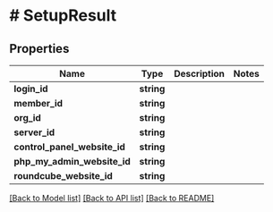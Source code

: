# # SetupResult

## Properties

Name | Type | Description | Notes
------------ | ------------- | ------------- | -------------
**login_id** | **string** |  |
**member_id** | **string** |  |
**org_id** | **string** |  |
**server_id** | **string** |  |
**control_panel_website_id** | **string** |  |
**php_my_admin_website_id** | **string** |  |
**roundcube_website_id** | **string** |  |

[[Back to Model list]](../../README.md#models) [[Back to API list]](../../README.md#endpoints) [[Back to README]](../../README.md)
